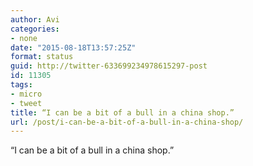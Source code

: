 ```yaml
---
author: Avi
categories:
- none
date: "2015-08-18T13:57:25Z"
format: status
guid: http://twitter-633699234978615297-post
id: 11305
tags:
- micro
- tweet
title: “I can be a bit of a bull in a china shop.”
url: /post/i-can-be-a-bit-of-a-bull-in-a-china-shop/
---
```

“I can be a bit of a bull in a china shop.”